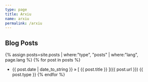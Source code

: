 ```yaml
---
type: page
title: Arxiu
name: arxiu
permalink: /arxiu
---
```


## Blog Posts

{% assign posts=site.posts | where:"type", "posts" | where:"lang", page.lang %} 
{% for post in posts %}
  * {{ post.date | date_to_string }} &raquo; [ {{ post.title }} ]({{ post.url }}) {{ post.type }}
{% endfor %}



	
